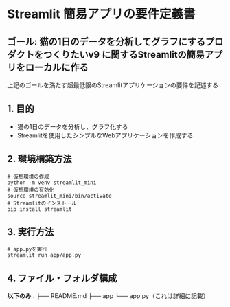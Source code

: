 # Streamlit 簡易アプリの要件定義書

## ゴール: 猫の1日のデータを分析してグラフにするプロダクトをつくりたいv9 に関するStreamlitの簡易アプリをローカルに作る

上記のゴールを満たす超最低限のStreamlitアプリケーションの要件を記述する

## 1. 目的
- 猫の1日のデータを分析し、グラフ化する
- Streamlitを使用したシンプルなWebアプリケーションを作成する

## 2. 環境構築方法
```
# 仮想環境の作成
python -m venv streamlit_mini
# 仮想環境の有効化
source streamlit_mini/bin/activate
# Streamlitのインストール
pip install streamlit
```

## 3. 実行方法
```
# app.pyを実行
streamlit run app/app.py
```

## 4. ファイル・フォルダ構成

**以下のみ**
.
├── README.md
├── app
    └── app.py（これは詳細に記載）